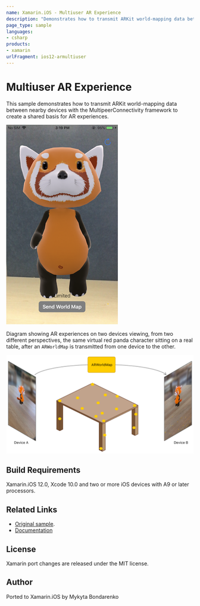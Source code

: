 ```yaml
---
name: Xamarin.iOS - Multiuser AR Experience
description: "Demonstrates how to transmit ARKit world-mapping data between nearby devices with the MultipeerConnectivity framework to create a..."
page_type: sample
languages:
- csharp
products:
- xamarin
urlFragment: ios12-armultiuser
---
```


# Multiuser AR Experience

This sample demonstrates how to transmit ARKit world-mapping data between nearby devices with the MultipeerConnectivity framework to create a shared basis for AR experiences.

![Added Object](Screenshots/screenshots_1.png)

Diagram showing AR experiences on two devices viewing, from two different perspectives, the same virtual red panda character sitting on a real table, after an `ARWorldMap` is transmitted from one device to the other.

![Diagram](Screenshots/concept-art.png)

## Build Requirements

Xamarin.iOS 12.0, Xcode 10.0 and two or more iOS devices with A9 or later processors.

## Related Links

- [Original sample](https://developer.apple.com/documentation/arkit/creating_a_multiuser_ar_experience).
- [Documentation](https://developer.apple.com/documentation/arkit/arworldmap)

## License

Xamarin port changes are released under the MIT license.

## Author

Ported to Xamarin.iOS by Mykyta Bondarenko
